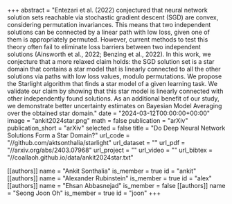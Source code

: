 +++
abstract = "Entezari et al. (2022) conjectured that neural network solution sets reachable via stochastic gradient descent (SGD) are convex, considering permutation invariances. This means that two independent solutions can be connected by a linear path with low loss, given one of them is appropriately permuted. However, current methods to test this theory often fail to eliminate loss barriers between two independent solutions (Ainsworth et al., 2022; Benzing et al., 2022). In this work, we conjecture that a more relaxed claim holds: the SGD solution set is a star domain that contains a star model that is linearly connected to all the other solutions via paths with low loss values, modulo permutations. We propose the Starlight algorithm that finds a star model of a given learning task. We validate our claim by showing that this star model is linearly connected with other independently found solutions. As an additional benefit of our study, we demonstrate better uncertainty estimates on Bayesian Model Averaging over the obtained star domain."
date = "2024-03-12T00:00:00+00:00"
image = "ankit2024star.png"
math = false
publication = "arXiv"
publication_short = "arXiv"
selected = false
title = "Do Deep Neural Network Solutions Form a Star Domain?"
url_code = "//github.com/aktsonthalia/starlight"
url_dataset = ""
url_pdf = "//arxiv.org/abs/2403.07968"
url_project = ""
url_video = ""
url_bibtex = "//coallaoh.github.io/data/ankit2024star.txt"


[[authors]]
    name = "Ankit Sonthalia"
    is_member = true
    id = "ankit"
[[authors]]
    name = "Alexander Rubinstein"
    is_member = true
    id = "alex"
[[authors]]
    name = "Ehsan Abbasnejad"
    is_member = false
[[authors]]
    name = "Seong Joon Oh"
    is_member = true
    id = "joon"
+++
